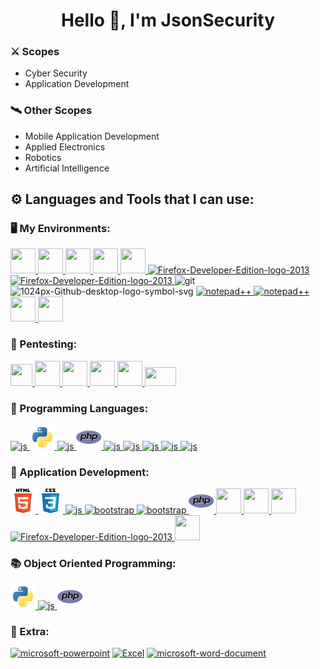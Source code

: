 # <h1 align="center">Hello 👾, I'm JsonSecurity</h1>
<!-------------------------------------------------------------->
<h3 align="left">⚔️ Scopes</h3>
<ul>
  <li>Cyber Security</li>
  <li>Application Development</li>
</ul>
<h3 align="left">🛰️ Other Scopes</h3>
<ul>
  <li>Mobile Application Development</li>
  <li>Applied Electronics</li>
  <li>Robotics</li>
  <li>Artificial Intelligence</li>
</ul>
<!-------------------------------------------------------------->
<h2 align="left">⚙️ Languages and Tools that I can use:</h2>
<!-------------------------------------------------------------->

<h3 align="left">🖥️ My Environments:</h3>
<p>
  <a href="https://www.kali.org/">
    <img src="https://seeklogo.com/images/K/kali-linux-logo-AED181186E-seeklogo.com.png" width="40px" height="40px" border="0" decora/>
  </a>
  <a href="https://www.parrotsec.org/">
    <img src="https://styles.redditmedia.com/t5_3jxys/styles/communityIcon_z9jsfziqpdac1.jpg?format=pjpg&s=4ded88935752780a668f7d11d20062d99c780ba9" width="40px" height="40px" border="0" decora/>
  </a>
  <a href="https://www.virtualbox.org/">
    <img src="https://upload.wikimedia.org/wikipedia/commons/d/d5/Virtualbox_logo.png" width="40px" height="40px" border="0" decora/>
  </a>
  <a href="https://www.sublimetext.com/">
    <img width="40px" height="40px" src="https://www.sublimehq.com/images/sublime_text.png" border="0"/>
  </a>
  <a href="https://github.com/microsoft/vscode">
    <img width="40px" height="40px" src="https://static-00.iconduck.com/assets.00/visual-studio-code-icon-2048x2026-9ua8vqiy.png" border="0"/>
  </a>
  <a href="https://developer.android.com/studio?hl=es-419"  target="_blank">
      <img src="https://upload.wikimedia.org/wikipedia/commons/thumb/c/c1/Android_Studio_icon_%282023%29.svg/480px-Android_Studio_icon_%282023%29.svg.png" alt="Firefox-Developer-Edition-logo-2013" height="40" width="40" border="0">
  </a>
  <a href="https://www.mozilla.org/en-US/firefox/developer/"  target="_blank">
      <img src="https://i.ibb.co/NrCpW5N/Firefox-Developer-Edition-logo-2013.png" alt="Firefox-Developer-Edition-logo-2013" height="40" width="40" border="0">
  </a>
  <a href="https://git-scm.com/" target="_blank" style="text-decoration: none;" rel="noreferrer">
    <img src="https://www.vectorlogo.zone/logos/git-scm/git-scm-icon.svg" alt="git" width="40" height="40"/> 
  </a> 
  <a href="https://desktop.github.com/" style="text-decoration: none;" target="_blank">
    <img src="https://i.ibb.co/7KZpZkL/1024px-Github-desktop-logo-symbol-svg.png" height="40" width="40" alt="1024px-Github-desktop-logo-symbol-svg" border="0">
  </a>
  <a href="https://www.arduino.cc/" target="_blank">
    <img src="https://www.arduino.cc/wiki/370832ed4114dd35d498f2f449b4781e/arduino.svg" width="auto" height="40px" alt="notepad++" border="0">
  </a>
  <a href="https://www.geogebra.org/materials" target="_blank">
    <img src="https://upload.wikimedia.org/wikipedia/commons/thumb/5/57/Geogebra.svg/150px-Geogebra.svg.png" width="auto" height="40px" alt="notepad++" border="0">
  </a>
  <a href="https://colab.research.google.com/" target="_blank">
    <img  width="40px" height="40px" src="https://avatars.githubusercontent.com/u/33467679"/>
  </a>
  <a href="https://www.latex-project.org/get/" target="_blank">
    <img  width="40px" height="40px" src="https://www.latex-project.org/about/logos/latex-project-logo_288x288.svg"/>
  </a>
</p>
<!-------------------------------------------------------------->
<h3 align="left">🎣 Pentesting:</h3>
<p align="left">
  <a href="https://portswigger.net/burp/communitydownload" target="_blank">
    <img width="35px" height="35px" src="https://miro.medium.com/v2/resize:fit:720/format:webp/1*KMYIE0A-u-DhaMm9N2ImlA.png"/>
  </a>
  <a href="https://app.hackthebox.com/" target="_blank">
    <img width="40px" height="40px" src="https://avatars.githubusercontent.com/u/31746234?s=200&v=4"/>
  </a>
  <a href="https://www.vulnhub.com/" target="_blank">
    <img width="40px" height="40px" src="https://styles.redditmedia.com/t5_3ielc/styles/communityIcon_3bj2qe3pois31.png"/>
  </a>
  <a href="https://nmap.org/" target="_blank">
    <img width="40px" height="40px" src="https://asset.brandfetch.io/idHnSFcYKj/idj4y8Dz-_.png"/>
  </a>
  <a href="https://www.exploit-db.com/searchsploit" target="_blank">
    <img width="40px" height="40px" src="https://www.exploit-db.com/images/spider-white.png"/>
  </a>
  <a href="https://www.docker.com/" target="_blank" rel="noreferrer"> 
    <img src="https://upload.wikimedia.org/wikipedia/commons/e/ea/Docker_%28container_engine%29_logo_%28cropped%29.png" width="50" height="30"/> 
  </a>
</p>
<!-------------------------------------------------------------->
<h3 align="left">🦖 Programming Languages:</h3>
<p>
  <a href="https://www.gnu.org/software/bash/" target="_blank" rel="noreferrer"> 
    <img src="https://runcode-app-public.s3.amazonaws.com/images/bash-shell-script-online-editor-compiler.original.png" alt="js" width="40" height="40"/> 
  </a>
  <a href="https://www.python.org" target="_blank" rel="noreferrer">
    <img src="https://raw.githubusercontent.com/devicons/devicon/master/icons/python/python-original.svg" alt="python" width="40" height="40"/>
  </a>
  <a href="https://www.lua.org/" target="_blank" rel="noreferrer"> 
    <img src="https://upload.wikimedia.org/wikipedia/commons/thumb/c/cf/Lua-Logo.svg/600px-Lua-Logo.svg.png?20150107024942" alt="js" width="40" height="40"/> 
  </a>
  <a href="https://www.php.net" target="_blank" rel="noreferrer"> 
    <img src="https://raw.githubusercontent.com/devicons/devicon/master/icons/php/php-original.svg" alt="php" width="40" height="40"/> 
  </a>
  <a href="https://www.javascript.com/" target="_blank" rel="noreferrer"> 
    <img src="https://seeklogo.com/images/J/javascript-logo-8892AEFCAC-seeklogo.com.png" alt="js" width="31" height="31"/> 
  </a>
  <a href="https://www.java.com/es/" target="_blank" rel="noreferrer"> 
    <img src="https://brandslogos.com/wp-content/uploads/images/large/java-logo-1.png" alt="js" width="40" height="40"/> 
  </a>
  <a href="https://marketplace.visualstudio.com/items?itemName=ms-vscode.cpptools" target="_blank" rel="noreferrer"> 
    <img src="https://upload.wikimedia.org/wikipedia/commons/1/19/C_Logo.png" alt="js" width="40" height="40"/> 
  </a>
  <a href="https://marketplace.visualstudio.com/items?itemName=ms-vscode.cpptools" target="_blank" rel="noreferrer"> 
    <img src="https://upload.wikimedia.org/wikipedia/commons/3/32/C%2B%2B_logo.png" alt="js" width="40" height="40"/> 
  </a>
  <a href="https://github.com/dart-lang" target="_blank" rel="noreferrer"> 
    <img src="https://avatars.githubusercontent.com/u/1609975" alt="js" width="40" height="40"/> 
  </a>
</p>
<!-------------------------------------------------------------->
<h3 align="left">🧱 Application Development:</h3>
<p align="left">
  <a href="https://www.w3.org/html/" target="_blank" rel="noreferrer"> 
    <img src="https://raw.githubusercontent.com/devicons/devicon/master/icons/html5/html5-original-wordmark.svg" alt="html5" width="40" height="40"/> 
  </a>
  <a href="https://www.w3schools.com/css/" target="_blank" rel="noreferrer"> 
    <img src="https://raw.githubusercontent.com/devicons/devicon/master/icons/css3/css3-original-wordmark.svg" alt="css3" width="40" height="40"/> 
  </a>
  <a href="https://www.javascript.com/" target="_blank" rel="noreferrer"> 
    <img src="https://seeklogo.com/images/J/javascript-logo-8892AEFCAC-seeklogo.com.png" alt="js" width="31" height="31"/> 
  </a> 
  <a href="https://getbootstrap.com" target="_blank" rel="noreferrer"> 
    <img src="https://getbootstrap.com/docs/5.3/assets/brand/bootstrap-logo-shadow.png" alt="bootstrap" width="50" height="40"/> 
  </a>
  <a href="https://jquery.com/" target="_blank" rel="noreferrer"> 
    <img src="https://seeklogo.com/images/J/jquery-logo-CFE6ECE363-seeklogo.com.png" alt="bootstrap" width="35" height="35"/> 
  </a>
  <a href="https://www.php.net" target="_blank" rel="noreferrer"> 
    <img src="https://raw.githubusercontent.com/devicons/devicon/master/icons/php/php-original.svg" alt="php" width="40" height="40"/> 
  </a>
  <a href="https://www.mysql.com/" target="_blank" rel="noreferrer"> 
    <img src="https://cdn.icon-icons.com/icons2/1381/PNG/512/mysqlworkbench_93532.png" width="40" height="40"/> 
  </a>
  <a href="https://www.microsoft.com/es-es/sql-server/sql-server-downloads" target="_blank" rel="noreferrer"> 
    <img src="https://www.geekandjob.com/uploads/wiki/43b8c92d2a8fcd2a95ae6bf30c18494dae92467a.png" width="40" height="40"/> 
  </a>
  <a href="https://mariadb.org/" target="_blank" rel="noreferrer"> 
    <img src="https://static-00.iconduck.com/assets.00/mariadb-icon-512x340-txozryr2.png" width="40" height="40"/> 
  </a>
  <a href="https://github.com/flutter/flutter"  target="_blank">
      <img src="https://avatars.githubusercontent.com/u/14101776" alt="Firefox-Developer-Edition-logo-2013" height="40" width="40" border="0">
  </a>
  <a href="https://github.com/flet-dev/flet"  target="_blank">
      <img src="https://flet.dev/img/logo.svg" height="40" width="40" border="0">
  </a>
</p>
<!-------------------------------------------------------------->
<h3 align="left">📚 Object Oriented Programming:</h3>
<p>
  <a href="https://www.python.org" target="_blank" rel="noreferrer">
    <img src="https://raw.githubusercontent.com/devicons/devicon/master/icons/python/python-original.svg" alt="python" width="40" height="40"/>
  </a>
  <a href="https://www.java.com/es/" target="_blank" rel="noreferrer"> 
    <img src="https://brandslogos.com/wp-content/uploads/images/large/java-logo-1.png" alt="js" width="40" height="40"/> 
  </a>
  <a href="https://www.php.net" target="_blank" rel="noreferrer"> 
    <img src="https://raw.githubusercontent.com/devicons/devicon/master/icons/php/php-original.svg" alt="php" width="40" height="40"/> 
  </a>
</p>
<!-------------------------------------------------------------->
<h3>📓 Extra:</h3>
<a href="https://www.microsoft.com/en-us?ql=4"><img src="https://i.ibb.co/hWbmstm/pngwing-com.png" alt="microsoft-powerpoint" width="auto" height="40" border="0"></a>
<a href="https://www.microsoft.com/en-us?ql=4"><img src="https://i.ibb.co/P9qktLw/pngwing-com-1.png" width="auto" height="40" alt="Excel" border="0"></a>
<a href="https://www.microsoft.com/en-us?ql=4"><img src="https://i.ibb.co/1vHDj4d/pngwing-com-2.png" width="auto" height="40" alt="microsoft-word-document" border="0"></a>
<br>
<!-------------------------------------------------------------->
<!--
<dl>
  <dt width="30em">
    <img width="40px" height="40px" src="https://upload.wikimedia.org/wikipedia/commons/d/d5/Virtualbox_logo.png"/> 
    <a href="https://www.virtualbox.org/" target="_blank">
      Virtual Box
    </a>
  </dt>
</dl>
-->
